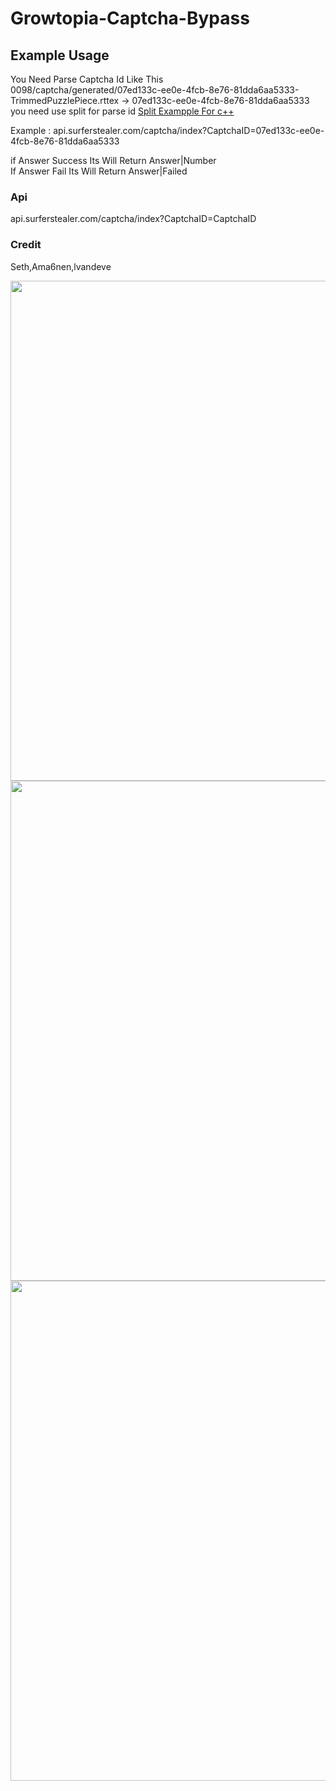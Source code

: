 # Growtopia-Captcha-Bypass

## Example Usage
You Need Parse Captcha Id Like This <br>
0098/captcha/generated/07ed133c-ee0e-4fcb-8e76-81dda6aa5333-TrimmedPuzzlePiece.rttex -> 07ed133c-ee0e-4fcb-8e76-81dda6aa5333<br>
you need use split for parse id
<a href="https://stackoverflow.com/questions/14265581/parse-split-a-string-in-c-using-string-delimiter-standard-c">Split Exampple For c++</a>

Example  : api.surferstealer.com/captcha/index?CaptchaID=07ed133c-ee0e-4fcb-8e76-81dda6aa5333

if Answer Success Its Will Return Answer|Number<br>
If Answer Fail Its Will Return Answer|Failed<br>

### Api
api.surferstealer.com/captcha/index?CaptchaID=CaptchaID


### Credit
Seth,Ama6nen,lvandeve

 <img src="https://cdn.upload.systems/uploads/Jk0ObqyY.png" width="800" />

 <img src="https://cdn.upload.systems/uploads/N65pqmP2.gif" width="800" />


 <img src="https://cdn.upload.systems/uploads/PDD1KNzx.gif" width="800" />
